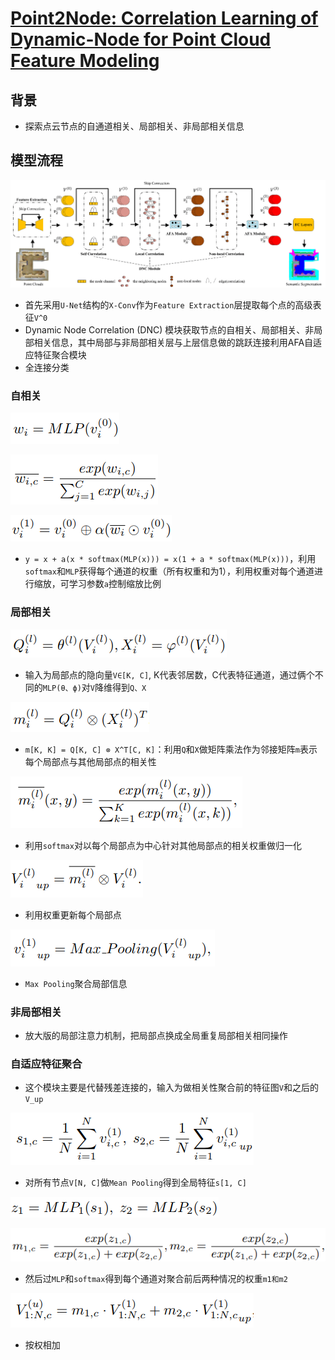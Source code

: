 # [Point2Node: Correlation Learning of Dynamic-Node for Point Cloud Feature Modeling](https://arxiv.org/abs/1912.10775)

## 背景
- 探索点云节点的自通道相关、局部相关、非局部相关信息
## 模型流程
![](p2n1.png)
- 首先采用`U-Net`结构的`X-Conv`作为`Feature Extraction`层提取每个点的高级表征`V^0`
- Dynamic Node Correlation (DNC) 模块获取节点的自相关、局部相关、非局部相关信息，其中局部与非局部相关层与上层信息做的跳跃连接利用AFA自适应特征聚合模块
- 全连接分类
### 自相关
![](f1.png)

![](f2.png)

![](f3.png)
- `y = x + a(x * softmax(MLP(x))) = x(1 + a * softmax(MLP(x)))`，利用`softmax`和`MLP`获得每个通道的权重（所有权重和为1），利用权重对每个通道进行缩放，可学习参数`a`控制缩放比例
### 局部相关
![](f4.png)
- 输入为局部点的隐向量`V∈[K, C]`, K代表邻居数，C代表特征通道，通过俩个不同的`MLP(θ、ϕ)`对`V`降维得到`Q、X`

![](f5.png)
- `m[K, K] = Q[K, C] ⊗ X^T[C, K]`：利用`Q`和`X`做矩阵乘法作为邻接矩阵`m`表示每个局部点与其他局部点的相关性

![](f6.png)
- 利用`softmax`对以每个局部点为中心针对其他局部点的相关权重做归一化

![](f7.png)
- 利用权重更新每个局部点

![](f8.png)
- `Max Pooling`聚合局部信息
### 非局部相关
- 放大版的局部注意力机制，把局部点换成全局重复局部相关相同操作
### 自适应特征聚合
- 这个模块主要是代替残差连接的，输入为做相关性聚合前的特征图`V`和之后的`V_up`

![](f13.png)
- 对所有节点`V[N, C]`做`Mean Pooling`得到全局特征`s[1, C]`

![](f14.png)

![](f15.png)
- 然后过`MLP`和`softmax`得到每个通道对聚合前后两种情况的权重`m1和m2`

![](f16.png)
- 按权相加
